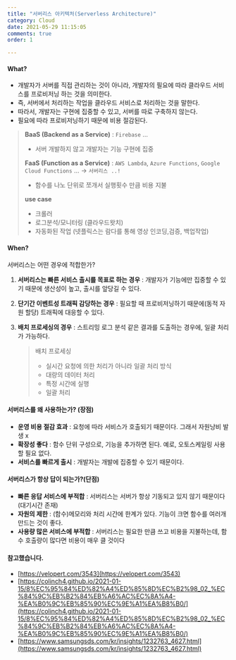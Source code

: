 ```yaml
---
title: "서버리스 아키텍처(Serverless Architecture)"
category: Cloud
date: 2021-05-29 11:15:05
comments: true
order: 1

---
```




#### What?

- 개발자가 서버를 직접 관리하는 것이 아니라, 개발자의 필요에 따라 클라우드 서비스를 프로비저닝 하는 것을 의미한다.
- 즉, 서버에서 처리하는 작업을 클라우드 서비스로 처리하는 것을 말한다.
- 따라서, 개발자는 구현에 집중할 수 있고, 서버를 따로 구축하지 않는다.
- 필요에 따라 프로비저닝하기 때문에 비용 절감된다. 

> **BaaS (Backend as a Service)** : `Firebase` …
>
> - 서버 개발하지 않고 개발자는 기능 구현에 집중
>
> **FaaS (Function as a Service)** : `AWS Lambda`, `Azure Functions`, `Google Cloud Functions` …     -> `서버리스 ..!`
>
> - 함수를 나노 단위로 쪼개서 실행횟수 만큼 비용 지불
>
> **use case** 
>
> - 크롤러
> - 로그분석/모니터링 (클라우드왓치)
> - 자동화된 작업 (넷플릭스는 람다를 통해 영상 인코딩,검증, 백업작업)



#### When?

서버리스는 어떤 경우에 적합한가?

1. **서버리스는 빠른 서비스 출시를 목표로 하는 경우** : 개발자가 기능에만 집중할 수 있기 때문에 생산성이 높고, 출시를 앞당길 수 있다.
2. **단기간 이벤트성 트래픽 감당하는 경우** : 필요할 때 프로비저닝하기 때문에(동적 자원 할당) 트래픽에 대응할 수 있다.
3. **배치 프로세싱의 경우** : 스트리밍 로그 분석 같은 결과를 도출하는 경우에, 일괄 처리가 가능하다.

   > 배치 프로세싱 
   >
   > - 실시간 요청에 의한 처리가 아니라 일괄 처리 방식
   >  - 대량의 데이터 처리
   >   - 특정 시간에 실행
   >   - 일괄 처리 



#### 서버리스를 왜 사용하는가? (장점)

- **운영 비용 절감 효과** : 요청에 따라 서비스가 호출되기 때문이다. 그래서 자원낭비 발생 x
- **확장성 좋다** : 함수 단위 구성으로, 기능을 추가하면 된다. 예로, 오토스케일링 사용할 필요 없다.
- **서비스를 빠르게 출시** : 개발자는 개발에 집중할 수 있기 때문이다.



#### 서버리스가 항상 답이 되는가?(단점)

- **빠른 응답 서비스에 부적합** : 서버리스는 서버가 항상 기동되고 있지 않기 때문이다(대기시간 존재)
- **자원의 제한** : (함수)메모리와 처리 시간에 한계가 있다. 기능이 크면 함수를 여러개 만드는 것이 좋다. 
- **사용량 많은 서비스에 부적합** : 서버리스는 필요한 만큼 쓰고 비용을 지불하는데, 함수 호출량이 많다면 비용이 매우 클 것이다



#### 참고했습니다.

- [https://velopert.com/3543](https://velopert.com/3543)
- [https://colinch4.github.io/2021-01-15/8%EC%95%84%ED%82%A4%ED%85%8D%EC%B2%98_02_%EC%84%9C%EB%B2%84%EB%A6%AC%EC%8A%A4-%EA%B0%9C%EB%85%90%EC%9E%A1%EA%B8%B0/](https://colinch4.github.io/2021-01-15/8%EC%95%84%ED%82%A4%ED%85%8D%EC%B2%98_02_%EC%84%9C%EB%B2%84%EB%A6%AC%EC%8A%A4-%EA%B0%9C%EB%85%90%EC%9E%A1%EA%B8%B0/)
- [https://www.samsungsds.com/kr/insights/1232763_4627.html](https://www.samsungsds.com/kr/insights/1232763_4627.html)